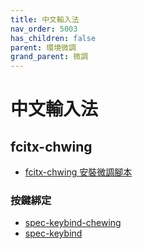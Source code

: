 ```yaml
---
title: 中文輸入法
nav_order: 5003
has_children: false
parent: 環境微調
grand_parent: 微調
---
```



# 中文輸入法


## fcitx-chwing

* [fcitx-chwing 安裝微調腳本](https://github.com/samwhelp/note-about-manjaro/tree/gh-pages/_demo/adjustment/env/im/fcitx-chewing)


### 按鍵綁定

* [spec-keybind-chewing](https://github.com/samwhelp/note-about-manjaro/blob/gh-pages/_demo/adjustment/env/im/fcitx-chewing/spec-keybind-chewing.md)
* [spec-keybind](https://github.com/samwhelp/note-about-manjaro/blob/gh-pages/_demo/adjustment/env/im/fcitx-chewing/spec-keybind.md)
